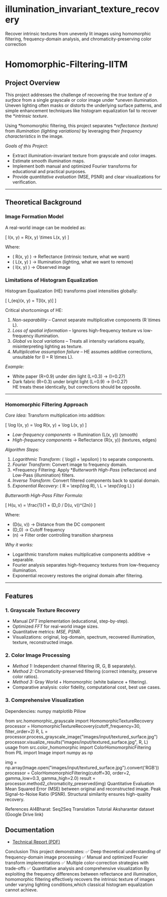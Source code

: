 # illumination_invariant_texture_recovery
Recover intrinsic textures from unevenly lit images using homomorphic filtering, frequency-domain analysis, and chromaticity-preserving color correction
# Homomorphic-Filtering-IITM

## Project Overview

This project addresses the challenge of recovering the *true texture of a surface* from a single grayscale or color image under *uneven illumination. Uneven lighting often masks or distorts the underlying surface patterns, and simple enhancement techniques like histogram equalization fail to recover the **intrinsic texture*.  

Using *homomorphic filtering, this project separates **reflectance (texture)* from *illumination (lighting variations)* by leveraging their *frequency characteristics* in the image.

*Goals of this Project:*
- Extract illumination-invariant texture from grayscale and color images.
- Estimate smooth illumination maps.
- Implement both manual and optimized Fourier transforms for educational and practical purposes.
- Provide *quantitative evaluation* (MSE, PSNR) and clear visualizations for verification.

---

## Theoretical Background

### Image Formation Model

A real-world image can be modeled as:

\[
I(x, y) = R(x, y) \times L(x, y)
\]

Where:  
- \( R(x, y) \) → Reflectance (intrinsic texture, what we want)  
- \( L(x, y) \) → Illumination (lighting, what we want to remove)  
- \( I(x, y) \) → Observed image  

### Limitations of Histogram Equalization

Histogram Equalization (HE) transforms pixel intensities globally:

\[
I_{eq}(x, y) = T[I(x, y)]
\]

Critical shortcomings of HE:  
1. *Non-separability* – Cannot separate multiplicative components \(R \times L\).  
2. *Loss of spatial information* – Ignores high-frequency texture vs low-frequency illumination.  
3. *Global vs local variations* – Treats all intensity variations equally, misinterpreting lighting as texture.  
4. *Multiplicative assumption failure* – HE assumes additive corrections, unsuitable for \(I = R \times L\).  

*Example:*  
- White paper \(R=0.9\) under dim light \(L=0.3\) → \(I=0.27\)  
- Dark fabric \(R=0.3\) under bright light \(L=0.9\) → \(I=0.27\)  
HE treats these identically, but corrections should be opposite.

---

### Homomorphic Filtering Approach

*Core Idea:* Transform multiplication into addition:

\[
\log I(x, y) = \log R(x, y) + \log L(x, y)
\]

- *Low-frequency components* → Illumination \(L(x, y)\) (smooth)  
- *High-frequency components* → Reflectance \(R(x, y)\) (textures, edges)

*Algorithm Steps:*
1. *Logarithmic Transform*: \( \log(I + \epsilon) \) to separate components.  
2. *Fourier Transform*: Convert image to frequency domain.  
3. *Frequency Filtering: Apply **Butterworth High-Pass* (reflectance) and Low-Pass (illumination) filters.  
4. *Inverse Transform*: Convert filtered components back to spatial domain.  
5. *Exponential Recovery*: \( R = \exp(\log R), \ L = \exp(\log L) \)  

*Butterworth High-Pass Filter Formula:*

\[
H(u, v) = \frac{1}{1 + (D_0 / D(u, v))^{2n}}
\]

Where:  
- \(D(u, v)\) → Distance from the DC component  
- \(D_0\) → Cutoff frequency  
- \(n\) → Filter order controlling transition sharpness  

*Why it works:*  
- Logarithmic transform makes multiplicative components additive → separable.  
- Fourier analysis separates high-frequency textures from low-frequency illumination.  
- Exponential recovery restores the original domain after filtering.  

---

## Features

### 1. Grayscale Texture Recovery
- Manual *DFT* implementation (educational, step-by-step).  
- Optimized *FFT* for real-world image sizes.  
- Quantitative metrics: *MSE, PSNR*.  
- Visualizations: original, log-domain, spectrum, recovered illumination, texture, reconstructed image.

### 2. Color Image Processing
- *Method 1:* Independent channel filtering (R, G, B separately).  
- *Method 2:* Chromaticity-preserved filtering (correct intensity, preserve color ratios).  
- *Method 3:* Gray World + Homomorphic (white balance + filtering).  
- Comparative analysis: color fidelity, computational cost, best use cases.

### 3. Comprehensive Visualization
Dependencies:
numpy
matplotlib
Pillow

from src.homomorphic_grayscale import HomomorphicTextureRecovery
processor = HomomorphicTextureRecovery(cutoff_frequency=30, filter_order=2)
R, L = processor.process_grayscale_image("images/input/textured_surface.jpg")
processor.visualize_results("images/input/textured_surface.jpg", R, L)
 usage
from src.color_homomorphic import ColorHomomorphicFiltering
from PIL import Image
import numpy as np

img = np.array(Image.open("images/input/textured_surface.jpg").convert('RGB'))
processor = ColorHomomorphicFiltering(cutoff=30, order=2, gamma_low=0.3, gamma_high=2.0)
result = processor.method2_chromaticity_preserved(img)
Quantitative Evaluation
Mean Squared Error (MSE) between original and reconstructed image.
Peak Signal-to-Noise Ratio (PSNR).
Structural similarity ensures high-quality recovery.

References
AI4Bharat: Seq2Seq Translation Tutorial
Aksharantar dataset (Google Drive link)
## Documentation
- [Technical Report (PDF)](docs/complete_technical_report.pdf)

Conclusion
This project demonstrates:
✅ Deep theoretical understanding of frequency-domain image processing
✅ Manual and optimized Fourier transform implementations
✅ Multiple color-correction strategies with trade-offs
✅ Quantitative analysis and comprehensive visualization
By exploiting the frequency differences between reflectance and illumination, homomorphic filtering effectively recovers the intrinsic texture of images under varying lighting conditions,which classical histogram equalization cannot achieve.
